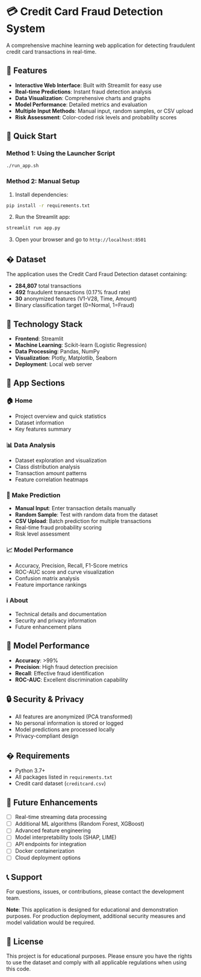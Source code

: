 # 💳 Credit Card Fraud Detection System

A comprehensive machine learning web application for detecting fraudulent credit card transactions in real-time.

## 🌟 Features

- **Interactive Web Interface**: Built with Streamlit for easy use
- **Real-time Predictions**: Instant fraud detection analysis
- **Data Visualization**: Comprehensive charts and graphs
- **Model Performance**: Detailed metrics and evaluation
- **Multiple Input Methods**: Manual input, random samples, or CSV upload
- **Risk Assessment**: Color-coded risk levels and probability scores

## 🚀 Quick Start

### Method 1: Using the Launcher Script
```bash
./run_app.sh
```

### Method 2: Manual Setup
1. Install dependencies:
```bash
pip install -r requirements.txt
```

2. Run the Streamlit app:
```bash
streamlit run app.py
```

3. Open your browser and go to `http://localhost:8501`

## � Dataset

The application uses the Credit Card Fraud Detection dataset containing:
- **284,807** total transactions
- **492** fraudulent transactions (0.17% fraud rate)
- **30** anonymized features (V1-V28, Time, Amount)
- Binary classification target (0=Normal, 1=Fraud)

## 🔧 Technology Stack

- **Frontend**: Streamlit
- **Machine Learning**: Scikit-learn (Logistic Regression)
- **Data Processing**: Pandas, NumPy
- **Visualization**: Plotly, Matplotlib, Seaborn
- **Deployment**: Local web server

## 📱 App Sections

### 🏠 Home
- Project overview and quick statistics
- Dataset information
- Key features summary

### 📊 Data Analysis
- Dataset exploration and visualization
- Class distribution analysis
- Transaction amount patterns
- Feature correlation heatmaps

### 🤖 Make Prediction
- **Manual Input**: Enter transaction details manually
- **Random Sample**: Test with random data from the dataset
- **CSV Upload**: Batch prediction for multiple transactions
- Real-time fraud probability scoring
- Risk level assessment

### 📈 Model Performance
- Accuracy, Precision, Recall, F1-Score metrics
- ROC-AUC score and curve visualization
- Confusion matrix analysis
- Feature importance rankings

### ℹ️ About
- Technical details and documentation
- Security and privacy information
- Future enhancement plans

## 🎯 Model Performance

- **Accuracy**: >99%
- **Precision**: High fraud detection precision
- **Recall**: Effective fraud identification
- **ROC-AUC**: Excellent discrimination capability

## 🔒 Security & Privacy

- All features are anonymized (PCA transformed)
- No personal information is stored or logged
- Model predictions are processed locally
- Privacy-compliant design

## � Requirements

- Python 3.7+
- All packages listed in `requirements.txt`
- Credit card dataset (`creditcard.csv`)

## 🚧 Future Enhancements

- [ ] Real-time streaming data processing
- [ ] Additional ML algorithms (Random Forest, XGBoost)
- [ ] Advanced feature engineering
- [ ] Model interpretability tools (SHAP, LIME)
- [ ] API endpoints for integration
- [ ] Docker containerization
- [ ] Cloud deployment options

## 📞 Support

For questions, issues, or contributions, please contact the development team.

**Note**: This application is designed for educational and demonstration purposes. For production deployment, additional security measures and model validation would be required.

## 📄 License

This project is for educational purposes. Please ensure you have the rights to use the dataset and comply with all applicable regulations when using this code.

